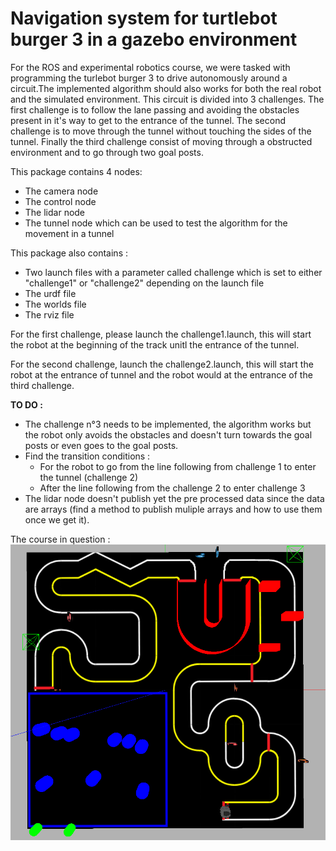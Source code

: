 # Navigation system for turtlebot burger 3 in a gazebo environment

For the ROS and experimental robotics course, we were tasked with programming the turlebot burger 3 to drive autonomously around a circuit.The implemented algorithm should also works for both the real robot and the simulated environment.  This circuit is divided into 3 challenges. The first challenge is to follow the lane passing and avoiding the obstacles present in it's way to get to the entrance of the tunnel. The second challenge is to move through the tunnel without touching the sides of the tunnel. Finally the third challenge consist of moving through a obstructed environment and to go through two goal posts. 

This package contains 4 nodes:
* The camera node
* The control node
* The lidar node 
* The tunnel node which can be used to test the algorithm for the movement in a tunnel

This package also contains : 
* Two launch files with a parameter called challenge which is set to either "challenge1" or "challenge2" depending on the launch file
* The urdf file
* The worlds file
* The rviz file


For the first challenge, please launch the challenge1.launch, this will start the robot at the beginning of the track unitl the entrance of the tunnel. 

For the second challenge, launch the challenge2.launch, this will start the robot at the entrance of tunnel and the robot would at the entrance of the third challenge. 

**TO DO :**
* The challenge n°3 needs to be implemented, the algorithm works but the robot only avoids the obstacles and doesn't turn towards the goal posts or even goes to the goal posts.
* Find the transition conditions :
    * For the robot to go from the line following from challenge 1 to enter the tunnel (challenge 2)
    * After the line following from the challenge 2 to enter challenge 3
* The lidar node doesn't publish yet the pre processed data since the data are arrays (find a method to publish muliple arrays and how to use them once we get it).   

The course in question :   
![alt text](https://github.com/SShivamshan/ROS-Project/blob/main/COURSE.png?raw=true)
